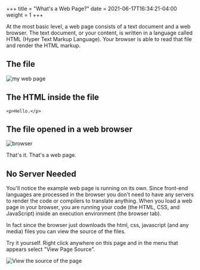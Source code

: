 +++
title = "What's a Web Page?"
date = 2021-06-17T16:34:21-04:00
weight = 1
+++

At the most basic level, a web page consists of a text document and a web browser. The text document, or your content, is written in a language called HTML (Hyper Text Markup Language). Your browser is able to read that file and render the HTML markup.

## The file

![my web page](../images/my-web-page.png)

## The HTML inside the file

``` 
<p>Hello.</p> 
```

## The file opened in a web browser

![browser](../images/browser.png)

That's it. That's a web page. 

## No Server Needed

You'll notice the example web page is running on its own. Since front-end languages are processed in the browser you don't need to have any servers to render the code or compilers to translate anything. When you load a web page in your browser, you are running your code (the HTML, CSS, and JavaScript) inside an execution environment (the browser tab). 

In fact since the browser just downloads the html, css, javascript (and any media) files you can view the source of the files. 

Try it yourself. Right click anywhere on this page and in the menu that appears select "View Page Source".

![View the source of the page](../images/view-source.jpg )